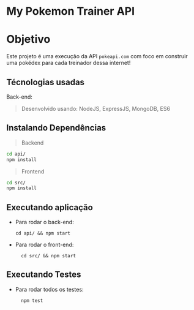 # My Pokemon Trainer API

# Objetivo
Este projeto é uma execução da API `pokeapi.com` com foco em construir uma pokédex para cada treinador dessa internet! 

## Técnologias usadas

Back-end:
> Desenvolvido usando: NodeJS, ExpressJS, MongoDB, ES6


## Instalando Dependências

> Backend
```bash
cd api/ 
npm install
``` 
> Frontend
```bash
cd src/
npm install
``` 
## Executando aplicação

* Para rodar o back-end:

  ```
  cd api/ && npm start
  ```
* Para rodar o front-end:

  ```
    cd src/ && npm start
  ```

## Executando Testes

* Para rodar todos os testes:

  ```
    npm test
  ```

